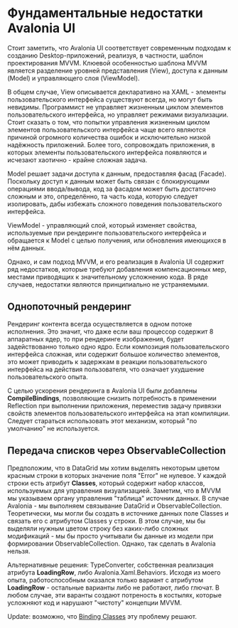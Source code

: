 # Фундаментальные недостатки Avalonia UI

Стоит заметить, что Avalonia UI соответствует современным подходам к созданию Desktop-приложений, реализуя, в частности, шаблон проектирования MVVM. Клюевой особенностью шаблона MVVM является разделение уровней представления (View), доступа к данным (Model) и управляющего слоя (ViewModel).

В общем случае, View описывается декларативно на XAML - элементы пользовательского интерфейса существуют всегда, но могут быть невидимы. Программист не управляет жизненным циклом элементов пользовательского интерфейса, но управляет режимами визуализации. Стоит сказать о том, что попытки управления жизненным циклом элементов пользовательского интерфейса чаще всего являются причиной огромного количества ошибок и исключительно низкой надёжность приложений. Более того, сопровождать приложения, в которых элементы пользовательского интерфейса появляются и исчезают хаотично - крайне сложная задача.

Model решает задачи доступа к данным, предоставляя фасад (Facade). Поскольку доступ к данным может быть связан с блокирующими операциями ввода/вывода, код за фасадом может быть достаточно сложным и это, определённо, та часть кода, которую следует изолировать, дабы избежать сложного поведения пользовательского интерфейса.

ViewModel - управляющий слой, который изменяет свойства, используемые при рендеринге пользовательского интерфейса и обращается к Model с целью получения, или обновления имеющихся в нём данных.

Однако, и сам подход MVVM, и его реализация в Avalonia UI содержит ряд недостатков, которые требуют добавления компенсационных мер, местами приводящих к значительному усложнению кода. В ряде случаев, недостатки являются принципиально не устраняемыми.

## Однопоточный рендеринг

Рендеринг контента всегда осуществляется в одном потоке исполнения. Это значит, что даже если ваш процессор содержит 8 аппаратных ядер, то при рендеринге изображения, будет задействованно только одно ядро. Если композиция пользовательского интерфейса сложная, или содержит большое количество элементов, это может приводить к задержкам в реакции пользовательского интерфейса на действия пользователя, что означает ухудшение пользовательского опыта.

С целью ускорения рендеринга в Avalonia UI были добавлены **CompileBindings**, позволяющие снизить потребность в применении Reflection при выполнении приложения, переместив задачу привязки свойств элементов пользовательского интерфейса на этап компиляции. Следует стараться использовать этот механизм, который "по умолчанию" не используется.

## Передача списков через ObservableCollection

Предположим, что в DataGrid мы хотим выделять некоторым цветом красным строки в которых значение поля "Error" не нулевое. У каждой строки есть атрибут **Classes**, который содержит набор классов, используемых для управления визуализацией. Заметим, что в MVVM мы указываем органу управления "таблица" источник данных. В случае Avalonia - мы выполняем связывание DataGrid и ObservableCollection. Теоретически, мы могли бы создать в источнике данных поле Classes и связать его с атрибутом Classes у строки. В этом случае, мы бы выделяли нужным цветом строку без каких-либо сложных модификаций - мы бы просто учитывали бы данные из модели при формировании ObservableCollection. Однако, так сделать в Avalonia нельзя.

Альтернативные решения: TypeConverter, собственная реализация атрибута **LoadingRow**, либо Avalonia.Xaml.Behaviors. Исходя из моего опыта, работоспособным оказался только вариант с атрибутом **LoadingRow** - остальные варианты либо не работают, либо глючат. В любом случае, эти варанты создают потреность в костылях, которые усложняют код и нарушают "чистоту" концепции MVVM.

Update: возможно, что [Binding Classes](https://docs.avaloniaui.net/docs/data-binding/binding-classes) эту проблему решают.
